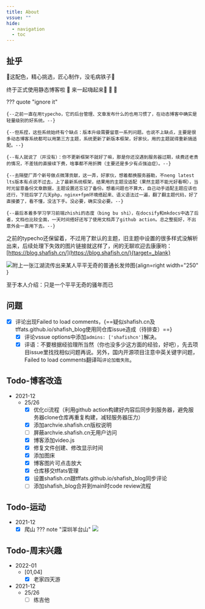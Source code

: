 ```yaml
---
title: About
vssue: ""
hide:
  - navigation
  - toc
---
```


## 扯乎

:bell:这配色，精心挑选，匠心制作，没毛病铁子:bell:

终于正式使用静态博客啦 :sparkler:  来一起嗨起来:tada: :tada: :tada:

??? quote "ignore it"

    {--之前一直在用typecho，它的后台管理、文章发布什么的也用习惯了，在动态博客中确实是轻量级别的好系统。--}

    {--但系捏，这些系统始终有个缺点：版本升级需要留意一系列问题。也说不上缺点，主要是很多动态博客系统都可以用第三方主题，系统更新了新版本框架，好家伙，用的主题就得重新搞适配。--}

    {--有人就说了（并没有）：你不更新框架不就好了嘛，那是你还没遇到服务器过期，续费还老贵的情况，不差钱的直接续下费，啥事都不用折腾（主要还是多少有点强迫症）。--}

    {--去隔壁厂弄个新号做点微薄贡献，这一弄，好家伙，想着都换服务器勒，不neng latest lts版本有点说不过去，上了最新系统框架，结果用的主题没适配（果然主题不能光好看啊），当时光留意备份文章数据，主题设置还忘记了备份。想着问题也不算大，自己动手适配主题应该也还行，下班后学了几天php，nginx+fpm环境搭起来、语义语法过一遍，翻了翻主题代码，好了直接萎了，看不懂，没法下手。没必要，确实没必要。--}

    {--最后本着多学习学习前端zhishi的态度（bing bu shi），在docsify和mkdocs中选了后者，文档也比较全面，一天时间搭好还写了使用文档弄了github action。总之整挺好，不出意外会一直用下去。--}

之前的typecho还保留着，不过用了默认的主题，旧主题中设置的很多样式没解析出来，后续处理下失效的图片链接就这样了，闲的无聊欢迎去康康哟：[https://blog.shafish.cn/](https://blog.shafish.cn/){target=_blank}

![附上一张江湖流传出来某人平平无奇的普通长发帅图](https://picture.cdn.shafish.cn/blog/head.png){align=right width="250" }

至于本人介绍：只是一个平平无奇的骚年而已

## 问题

- [x] 评论出现Failed to load comments，{==疑似shafish.cn及tffats.github.io/shafish_blog使用同仓库issue造成（待排查）==}
    - [x] 评论vssue options中添加`admins: ['shafishcn']`解决。
    - [x] 评语：不要根据经验理所当然（你也没多少这方面的经验，好吧），先去项目issue里找找相似问题再说。另外，国内开源项目注意中英关键字问题，Failed to load comments翻译叫`评论加载失败`。

## Todo-博客改造

- 2021-12
    - 25/26
        - [x] 优化ci流程（利用github action构建好内容后同步到服务器，避免服务器clone仓库再重复构建，减轻服务器压力）
        - [x] 添加archvie.shafish.cn版权说明
        - [ ] 屏蔽archvie.shafish.cn无用户访问
        - [x] 博客添加video.js
        - [x] 修复文件创建、修改显示时间
        - [x] 添加图床
        - [x] 博客图片可点击放大
        - [x] 仓库移交tffats管理
        - [x] 设置shafish.cn跟tffats.github.io/shafish_blog同步评论
        - [ ] 添加shafish_blog合并到main时code review流程

## Todo-运动

- 2021-12
    - [x] 爬山
    ??? note "深圳羊台山"
        ![](https://picture.cdn.shafish.cn/blog/Screenshot_20211226_211857_com.huawei.health.jpg)

## Todo-周末兴趣

- 2022-01
    - [01,04]
        - [x] 老家四天游
- 2021-12
    - 25/26
        - [ ] 练吉他